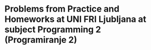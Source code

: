 # Problems from Practice and Homeworks at UNI FRI Ljubljana at subject Programming 2 (Programiranje 2)
